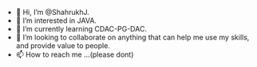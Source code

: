 - 👋 Hi, I’m @ShahrukhJ.
- 👀 I’m interested in JAVA.
- 🌱 I’m currently learning CDAC-PG-DAC.
- 💞️ I’m looking to collaborate on anything that can help me use my skills, and provide value to people.
- 📫 How to reach me ...(please dont)

<!---
ShahrukhJ/ShahrukhJ is a ✨ special ✨ repository because its `README.md` (this file) appears on your GitHub profile.
You can click the Preview link to take a look at your changes.
--->
